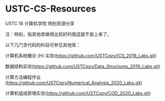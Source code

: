 # USTC-CS-Resources
USTC 18 计算机学院 特别资源分享

注：特别，指其他库做得比较好的我这就不放上来了。



以下几门含代码的科目可参见其他库：

计算机系统概论 (H) 实验(https://github.com/USTCqzy/ICS_2019_Labs.git)

数据结构实验(https://github.com/USTCqzy/Data_Structures_2019_Labs.git)

计算方法编程作业(https://github.com/USTCqzy/Numerical_Analysis_2020_Labs.git)

计算机组成原理实验(https://github.com/USTCqzy/COD_2020_Labs.git)



